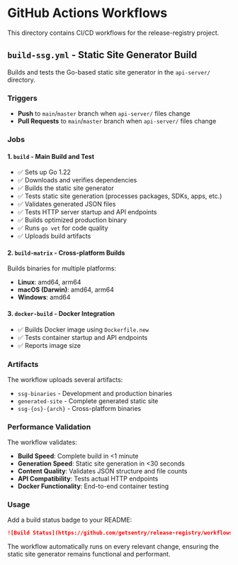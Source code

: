 # GitHub Actions Workflows

This directory contains CI/CD workflows for the release-registry project.

## `build-ssg.yml` - Static Site Generator Build

Builds and tests the Go-based static site generator in the `api-server/` directory.

### Triggers
- **Push** to `main`/`master` branch when `api-server/` files change
- **Pull Requests** to `main`/`master` branch when `api-server/` files change

### Jobs

#### 1. `build` - Main Build and Test
- ✅ Sets up Go 1.22
- ✅ Downloads and verifies dependencies
- ✅ Builds the static site generator
- ✅ Tests static site generation (processes packages, SDKs, apps, etc.)
- ✅ Validates generated JSON files
- ✅ Tests HTTP server startup and API endpoints
- ✅ Builds optimized production binary
- ✅ Runs `go vet` for code quality
- ✅ Uploads build artifacts

#### 2. `build-matrix` - Cross-platform Builds
Builds binaries for multiple platforms:
- **Linux**: amd64, arm64
- **macOS (Darwin)**: amd64, arm64  
- **Windows**: amd64

#### 3. `docker-build` - Docker Integration
- ✅ Builds Docker image using `Dockerfile.new`
- ✅ Tests container startup and API endpoints
- ✅ Reports image size

### Artifacts

The workflow uploads several artifacts:
- `ssg-binaries` - Development and production binaries
- `generated-site` - Complete generated static site
- `ssg-{os}-{arch}` - Cross-platform binaries

### Performance Validation

The workflow validates:
- **Build Speed**: Complete build in <1 minute
- **Generation Speed**: Static site generation in <30 seconds
- **Content Quality**: Validates JSON structure and file counts
- **API Compatibility**: Tests actual HTTP endpoints
- **Docker Functionality**: End-to-end container testing

### Usage

Add a build status badge to your README:

```markdown
![Build Status](https://github.com/getsentry/release-registry/workflows/Build%20Static%20Site%20Generator/badge.svg)
```

The workflow automatically runs on every relevant change, ensuring the static site generator remains functional and performant.